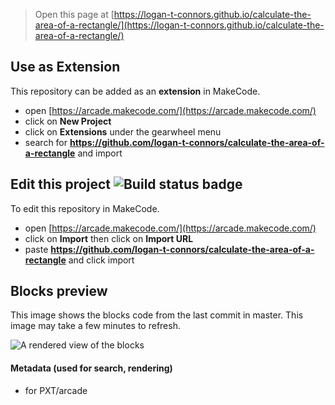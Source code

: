  


> Open this page at [https://logan-t-connors.github.io/calculate-the-area-of-a-rectangle/](https://logan-t-connors.github.io/calculate-the-area-of-a-rectangle/)

## Use as Extension

This repository can be added as an **extension** in MakeCode.

* open [https://arcade.makecode.com/](https://arcade.makecode.com/)
* click on **New Project**
* click on **Extensions** under the gearwheel menu
* search for **https://github.com/logan-t-connors/calculate-the-area-of-a-rectangle** and import

## Edit this project ![Build status badge](https://github.com/logan-t-connors/calculate-the-area-of-a-rectangle/workflows/MakeCode/badge.svg)

To edit this repository in MakeCode.

* open [https://arcade.makecode.com/](https://arcade.makecode.com/)
* click on **Import** then click on **Import URL**
* paste **https://github.com/logan-t-connors/calculate-the-area-of-a-rectangle** and click import

## Blocks preview

This image shows the blocks code from the last commit in master.
This image may take a few minutes to refresh.

![A rendered view of the blocks](https://github.com/logan-t-connors/calculate-the-area-of-a-rectangle/raw/master/.github/makecode/blocks.png)

#### Metadata (used for search, rendering)

* for PXT/arcade
<script src="https://makecode.com/gh-pages-embed.js"></script><script>makeCodeRender("{{ site.makecode.home_url }}", "{{ site.github.owner_name }}/{{ site.github.repository_name }}");</script>
